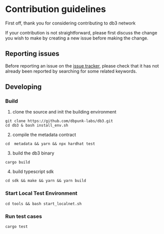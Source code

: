 # Contribution guidelines

First off, thank you for considering contributing to db3 network

If your contribution is not straightforward, please first discuss the change you
wish to make by creating a new issue before making the change.

## Reporting issues

Before reporting an issue on the
[issue tracker](https://github.com/dbpunk-labs/db3/issues),
please check that it has not already been reported by searching for some related
keywords.

## Developing

### Build

1. clone the source and init the building environment
```shell
git clone https://github.com/dbpunk-labs/db3.git
cd db3 & bash install_env.sh
```

2. compile the metadata contract
```shell
cd  metadata && yarn && npx hardhat test
```

3. build the db3 binary

```shell
cargo build
```
4. build typescript sdk

```shell
cd sdk && make && yarn && yarn build
```

### Start Local Test Environment

```
cd tools && bash start_localnet.sh
```

### Run test cases

```
cargo test
```

